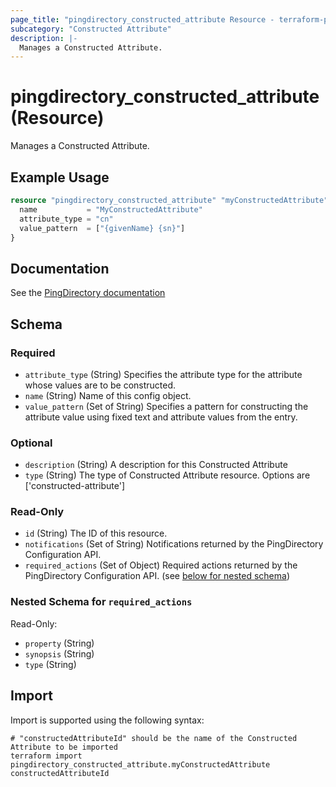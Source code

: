 ```yaml
---
page_title: "pingdirectory_constructed_attribute Resource - terraform-provider-pingdirectory"
subcategory: "Constructed Attribute"
description: |-
  Manages a Constructed Attribute.
---
```


# pingdirectory_constructed_attribute (Resource)

Manages a Constructed Attribute.

## Example Usage

```terraform
resource "pingdirectory_constructed_attribute" "myConstructedAttribute" {
  name           = "MyConstructedAttribute"
  attribute_type = "cn"
  value_pattern  = ["{givenName} {sn}"]
}
```

## Documentation
See the [PingDirectory documentation](https://docs.pingidentity.com/r/en-us/pingdirectory-93/pd_da_config_attr_search_pingdir_server)

<!-- schema generated by tfplugindocs -->
## Schema

### Required

- `attribute_type` (String) Specifies the attribute type for the attribute whose values are to be constructed.
- `name` (String) Name of this config object.
- `value_pattern` (Set of String) Specifies a pattern for constructing the attribute value using fixed text and attribute values from the entry.

### Optional

- `description` (String) A description for this Constructed Attribute
- `type` (String) The type of Constructed Attribute resource. Options are ['constructed-attribute']

### Read-Only

- `id` (String) The ID of this resource.
- `notifications` (Set of String) Notifications returned by the PingDirectory Configuration API.
- `required_actions` (Set of Object) Required actions returned by the PingDirectory Configuration API. (see [below for nested schema](#nestedatt--required_actions))

<a id="nestedatt--required_actions"></a>
### Nested Schema for `required_actions`

Read-Only:

- `property` (String)
- `synopsis` (String)
- `type` (String)

## Import

Import is supported using the following syntax:

```shell
# "constructedAttributeId" should be the name of the Constructed Attribute to be imported
terraform import pingdirectory_constructed_attribute.myConstructedAttribute constructedAttributeId
```

